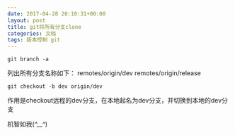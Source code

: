 ```yaml
---
date: 2017-04-28 20:10:31+00:00
layout: post
title: git将所有分支clone
categories: 文档
tags: 版本控制 git
---
```


```
git branch -a
```
列出所有分支名称如下： remotes/origin/dev remotes/origin/release
```
git checkout -b dev origin/dev
```
作用是checkout远程的dev分支，在本地起名为dev分支，并切换到本地的dev分支

机智如我(*^__^*) 
